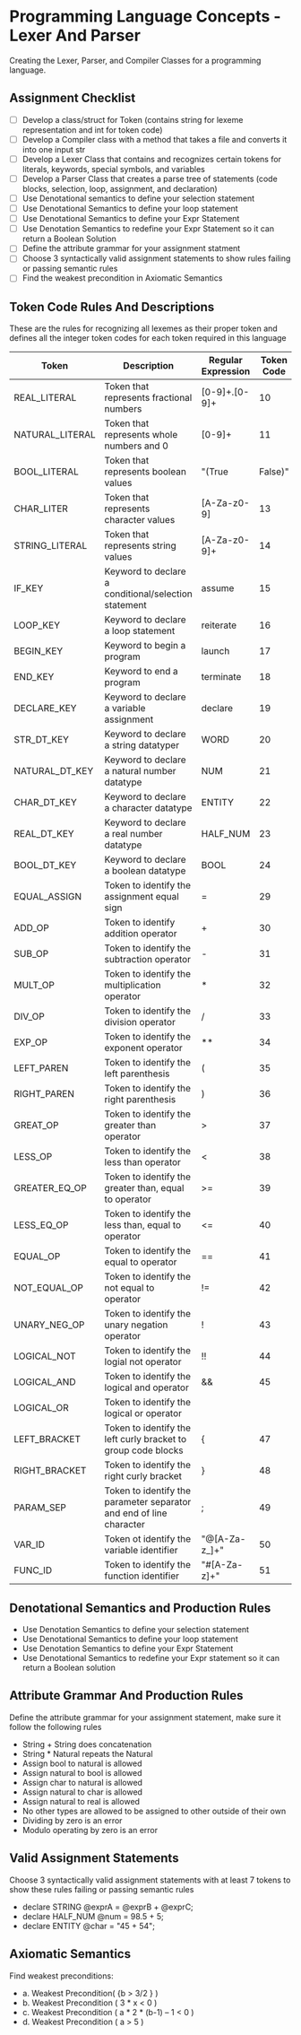 # Programming Language Concepts - Lexer And Parser
Creating the Lexer, Parser, and Compiler Classes for a programming language.

## Assignment Checklist
- [ ] Develop a class/struct for Token (contains string for lexeme representation and int for token code)
- [ ] Develop a Compiler class with a method that takes a file and converts it into one input str
- [ ] Develop a Lexer Class that contains and recognizes certain tokens for literals, keywords, special symbols, and variables
- [ ] Develop a Parser Class that creates a parse tree of statements (code blocks, selection, loop, assignment, and declaration)
- [ ] Use Denotational semantics to define your selection statement
- [ ] Use Denotational Semantics to define your loop statement
- [ ] Use Denotational Semantics to define your Expr Statement
- [ ] Use Denotation Semantics to redefine your Expr Statement so it can return a Boolean Solution
- [ ] Define the attribute grammar for your assignment statment
- [ ] Choose 3 syntactically valid assignment statements to show rules failing or passing semantic rules
- [ ] Find the weakest precondition in Axiomatic Semantics

## Token Code Rules And Descriptions
These are the rules for recognizing all lexemes as their proper token and defines all the integer token codes for each token required in this language

| Token | Description | Regular Expression | Token Code |
|   --- |     ---     |       ---          |     ---    |
| REAL_LITERAL | Token that represents fractional numbers | [0-9]+.[0-9]+ | 10 |
| NATURAL_LITERAL | Token that represents whole numbers and 0 | [0-9]+ | 11 |
| BOOL_LITERAL | Token that represents boolean values | "(True|False)" | 12 |
| CHAR_LITER | Token that represents character values | [A-Za-z0-9] | 13 |
| STRING_LITERAL | Token that represents string values | [A-Za-z0-9]+ | 14 |
| IF_KEY | Keyword to declare a conditional/selection statement | assume | 15 |
| LOOP_KEY | Keyword to declare a loop statement | reiterate | 16 |
| BEGIN_KEY | Keyword to begin a program | launch | 17 |
| END_KEY | Keyword to end a program | terminate | 18 |
| DECLARE_KEY | Keyword to declare a variable assignment | declare | 19 |
| STR_DT_KEY | Keyword to declare a string datatyper | WORD | 20 |
| NATURAL_DT_KEY | Keyword to declare a natural number datatype | NUM | 21 |
| CHAR_DT_KEY | Keyword to declare a character datatype | ENTITY | 22 |
| REAL_DT_KEY | Keyword to declare a real number datatype | HALF_NUM | 23 |
| BOOL_DT_KEY | Keyword to declare a boolean datatype | BOOL | 24 |
| EQUAL_ASSIGN | Token to identify the assignment equal sign | = | 29 |
| ADD_OP | Token to identify addition operator | + | 30 |
| SUB_OP | Token to identify the subtraction operator | - | 31 |
| MULT_OP | Token to identify the multiplication operator | * | 32 |
| DIV_OP | Token to identify the division operator | / | 33 |
| EXP_OP | Token to identify the exponent operator | ** | 34 |
| LEFT_PAREN | Token to identify the left parenthesis | ( | 35 |
| RIGHT_PAREN | Token to identify the right parenthesis | ) | 36 | 
| GREAT_OP | Token to identify the greater than operator | > | 37 |
| LESS_OP | Token to identify the less than operator | < | 38 |
| GREATER_EQ_OP | Token to identify the greater than, equal to operator | >= | 39 | 
| LESS_EQ_OP | Token to identify the less than, equal to operator | <= | 40 |
| EQUAL_OP | Token to identify the equal to operator | == | 41 |
| NOT_EQUAL_OP | Token to identify the not equal to operator | != | 42 |
| UNARY_NEG_OP | Token to identify the unary negation operator | ! | 43 |
| LOGICAL_NOT | Token to identify the logial not operator | !! | 44 |
| LOGICAL_AND | Token to identify the logical and operator | && | 45 | 
| LOGICAL_OR | Token to identify the logical or operator | || | 46 | 
| LEFT_BRACKET | Token to identify the left curly bracket to group code blocks | { | 47 |
| RIGHT_BRACKET | Token to identify the right curly bracket | } | 48 |
| PARAM_SEP | Token to identify the parameter separator and end of line character | ; | 49 |
| VAR_ID| Token ot identify the variable identifier | "@[A-Za-z_]+" | 50 |
| FUNC_ID | Token to identify the function identifier | "#[A-Za-z]+" | 51 |

## Denotational Semantics and Production Rules
- Use Denotation Semantics to define your selection statement
- Use Denotational Semantics to define your loop statement
- Use Denotation Semantics to define your Expr Statement
- Use Denotational Semantics to redefine your Expr statement so it can return a Boolean solution

## Attribute Grammar And Production Rules
Define the attribute grammar for your assignment statement, make sure it follow the following rules
- String + String does concatenation
- String * Natural repeats the Natural
- Assign bool to natural is allowed
- Assign natural to bool is allowed
- Assign char to natural is allowed
- Assign natural to char is allowed
- Assign natural to real is allowed 
- No other types are allowed to be assigned to other outside of their own
- Dividing by zero is an error
- Modulo operating by zero is an error

## Valid Assignment Statements
Choose 3 syntactically valid assignment statements with at least 7 tokens to show these rules failing or passing semantic rules

- declare STRING @exprA = @exprB + @exprC;
- declare HALF_NUM @num = 98.5 + 5;
- declare ENTITY @char = "45 + 54";

## Axiomatic Semantics
Find weakest preconditions: 
- a. Weakest Precondition( {b > 3/2 } )
- b. Weakest Precondition ( 3 * x < 0 )
- c. Weakest Precondition ( a * 2 * (b-1) – 1 < 0 )
- d. Weakest Precondition ( a > 5 )


